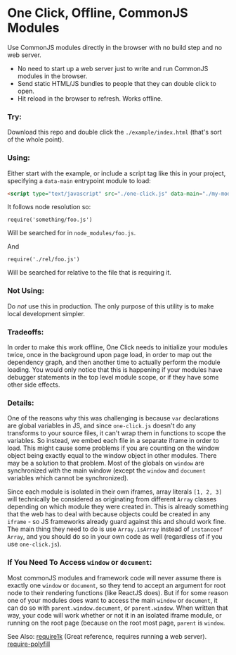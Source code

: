 # One Click, Offline, CommonJS Modules

Use CommonJS modules directly in the browser with no build step and no web server.

- No need to start up a web server just to write and run CommonJS modules in the browser.
- Send static HTML/JS bundles to people that they can double click to open.
- Hit reload in the browser to refresh. Works offline.

### Try:

Download this repo and double click the `./example/index.html` (that's sort of
the whole point).

### Using:

Either start with the example, or include a script tag like this in your
project, specifying a `data-main` entrypoint module to load:

```html
<script type="text/javascript" src="./one-click.js" data-main="./my-module.js">
```

It follows node resolution so:
```
require('something/foo.js')
```

Will be searched for in `node_modules/foo.js`.

And

```
require('./rel/foo.js')
```

Will be searched for relative to the file that is requiring it.


### Not Using:

Do *not* use this in production. The only purpose of this utility is to make
local development simpler.


### Tradeoffs:
In order to make this work offline, One Click needs to initialize your modules
twice, once in the background upon page load, in order to map out the
dependency graph, and then another time to actually perform the module loading.
You would only notice that this is happening if your modules have debugger
statements in the top level module scope, or if they have some other side
effects.

### Details:
One of the reasons why this was challenging is because `var` declarations are
global variables in JS, and since `one-click.js` doesn't do any transforms to
your source files, it can't wrap them in functions to scope the variables. So
instead, we embed each file in a separate iframe in order to load.  This might
cause some problems if you are counting on the window object being exactly
equal to the window object in other modules. There may be a solution to that
problem.
Most of the globals on `window` are synchronized with the main window (except
the `window` and `document` variables which cannot be synchronized).

Since each module is isolated in their own iframes, array literals `[1, 2, 3]`
will technically be considered as originating from different `Array` classes
depending on which module they were created in.  This is already something that
the web has to deal with because objects could be created in any `iframe` - so
JS frameworks already guard against this and should work fine.
The main thing they need to do is use `Array.isArray` instead of `instanceof Array`,
and you should do so in your own code as well (regardless of if you use
`one-click.js`).


### If You Need To Access `window` or `document`:

Most commonJS modules and framework code will never assume there is exactly one
`window` or `document`, so they tend to accept an argument for root node to
their rendering functions (like ReactJS does). But if for some reason one of
your modules does want to access the main `window` or `document`, it can do so
with `parent.window.document`, or `parent.window`. When written that way, your
code will work whether or not it in an isolated iframe module, or running on
the root page (because on the root most page, `parent` is `window`.

See Also:
[require1k](http://stuk.github.io/require1k/) (Great reference, requires running a web server).
[require-polyfill](https://github.com/chenglou/require-polyfill)





